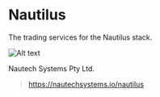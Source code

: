 # Nautilus
The trading services for the Nautilus stack.

![Alt text](documentation/nautechsystems_logo_small.png?raw=true "logo")

Nautech Systems Pty Ltd.

> https://nautechsystems.io/nautilus
